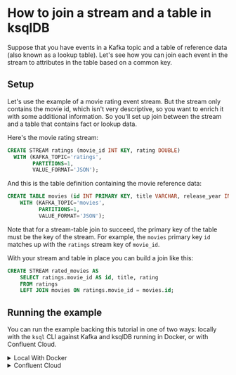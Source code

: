 <!-- title: How to join a stream and a table in ksqlDB -->
<!-- description: In this tutorial, learn how to join a stream and a table in ksqlDB, with step-by-step instructions and supporting code. -->

# How to join a stream and a table in ksqlDB

Suppose that you have events in a Kafka topic and a table of reference data (also known as a lookup table).
Let's see how you can join each event in the stream to attributes in the table based on a common key.

## Setup

Let's use the example of a movie rating event stream.  But the stream only contains the movie id, which isn't very
descriptive, so you want to enrich it with some additional information.  So you'll set up join between the stream and a table that contains fact or lookup data.

Here's the movie rating stream:

```sql
CREATE STREAM ratings (movie_id INT KEY, rating DOUBLE)
  WITH (KAFKA_TOPIC='ratings', 
        PARTITIONS=1, 
        VALUE_FORMAT='JSON');
```

And this is the table definition containing the movie reference data:

```sql
CREATE TABLE movies (id INT PRIMARY KEY, title VARCHAR, release_year INT)
    WITH (KAFKA_TOPIC='movies', 
          PARTITIONS=1, 
          VALUE_FORMAT='JSON');
```

Note that for a stream-table join to succeed, the primary key of the table must be the key of the stream.
For example, the `movies` primary key `id` matches up with the `ratings` stream key of `movie_id`.

With your stream and table in place you can build a join like this:

```sql
CREATE STREAM rated_movies AS
    SELECT ratings.movie_id AS id, title, rating
    FROM ratings
    LEFT JOIN movies ON ratings.movie_id = movies.id;
```

## Running the example

You can run the example backing this tutorial in one of two ways: locally with the `ksql` CLI against Kafka and ksqlDB running in Docker, or with Confluent Cloud.

<details>
  <summary>Local With Docker</summary>

  ### Prerequisites

  * Docker running via [Docker Desktop](https://docs.docker.com/desktop/) or [Docker Engine](https://docs.docker.com/engine/install/)
  * [Docker Compose](https://docs.docker.com/compose/install/). Ensure that the command `docker compose version` succeeds.

  ### Run the commands

  Clone the `confluentinc/tutorials` GitHub repository (if you haven't already) and navigate to the `tutorials` directory:

  ```shell
  git clone git@github.com:confluentinc/tutorials.git
  cd tutorials
  ```

  Start ksqlDB and Kafka:

  ```shell
  docker compose -f ./docker/docker-compose-ksqldb.yml up -d
  ```

  Next, open the ksqlDB CLI:

  ```shell
  docker exec -it ksqldb-cli ksql http://ksqldb-server:8088
  ```

  Run the following SQL statements to create the `ratings` stream and `movies` table backed by Kafka running in Docker and 
  populate them with test data.

  ```sql
  CREATE STREAM ratings (movie_id INT KEY, rating DOUBLE)
    WITH (KAFKA_TOPIC='ratings', 
          PARTITIONS=1, 
          VALUE_FORMAT='JSON');
  ```

  ```sql
  CREATE TABLE movies (id INT PRIMARY KEY, title VARCHAR, release_year INT)
      WITH (KAFKA_TOPIC='movies', 
            PARTITIONS=1, 
            VALUE_FORMAT='JSON');
  ```

  ```sql
  INSERT INTO movies (id, title, release_year) VALUES (294, 'Twisters', 2024);
  INSERT INTO movies (id, title, release_year) VALUES (354, 'Unfrosted', 2024);
  INSERT INTO movies (id, title, release_year) VALUES (782, 'Family Switch', 2023);

  INSERT INTO ratings (movie_id, rating) VALUES (294, 8.2);
  INSERT INTO ratings (movie_id, rating) VALUES (294, 8.5);
  INSERT INTO ratings (movie_id, rating) VALUES (354, 9.9);
  INSERT INTO ratings (movie_id, rating) VALUES (354, 9.7);
  INSERT INTO ratings (movie_id, rating) VALUES (782, 7.8);
  INSERT INTO ratings (movie_id, rating) VALUES (782, 7.7);
  INSERT INTO ratings (movie_id, rating) VALUES (782, 2.1);
  ```

  Finally, run the stream-table join query and land the results in a new `rated_movies` stream. Note that we first
  tell ksqlDB to consume from the beginning of the streams.
  
  ```sql
  SET 'auto.offset.reset'='earliest';

  CREATE STREAM rated_movies AS
      SELECT ratings.movie_id AS id, title, rating
      FROM ratings
      LEFT JOIN movies ON ratings.movie_id = movies.id
      EMIT CHANGES;
  ```

  Query the new stream:

  ```sql
  SELECT *
  FROM rated_movies
  EMIT CHANGES;
  ```

  The query output should look like this:

  ```plaintext
  +----------------------+----------------------+----------------------+
  |ID                    |TITLE                 |RATING                |
  +----------------------+----------------------+----------------------+
  |294                   |Twisters              |8.2                   |
  |294                   |Twisters              |8.5                   |
  |354                   |Unfrosted             |9.9                   |
  |354                   |Unfrosted             |9.7                   |
  |782                   |Family Switch         |7.8                   |
  |782                   |Family Switch         |7.7                   |
  |782                   |Family Switch         |2.1                   |
  +----------------------+----------------------+----------------------+
  ```

  When you are finished, exit the ksqlDB CLI by entering `CTRL-D` and clean up the containers used for this tutorial by running:

  ```shell
  docker compose -f ./docker/docker-compose-ksqldb.yml down
  ```

</details>

<details>
  <summary>Confluent Cloud</summary>

  ### Prerequisites

  * A [Confluent Cloud](https://confluent.cloud/signup) account
  * The [Confluent CLI](https://docs.confluent.io/confluent-cli/current/install.html) installed on your machine

  ### Create Confluent Cloud resources

  Login to your Confluent Cloud account:

  ```shell
  confluent login --prompt --save
  ```

  Install a CLI plugin that will streamline the creation of resources in Confluent Cloud:

  ```shell
  confluent plugin install confluent-cloud_kickstart
  ```

  Run the following command to create a Confluent Cloud environment and Kafka cluster. This will create 
  resources in AWS region `us-west-2` by default, but you may override these choices by passing the `--cloud` argument with
  a value of `aws`, `gcp`, or `azure`, and the `--region` argument that is one of the cloud provider's supported regions,
  which you can list by running `confluent kafka region list --cloud <CLOUD PROVIDER>`
  
  ```shell
  confluent cloud-kickstart --name ksqldb-tutorial \
    --environment-name ksqldb-tutorial \
    --output-format stdout
  ```

  Now, create a ksqlDB cluster by first getting your user ID of the form `u-123456` when you run this command:

  ```shell
  confluent iam user list
  ```

  And then create a ksqlDB cluster called `ksqldb-tutorial` with access linked to your user account:

  ```shell
  confluent ksql cluster create ksqldb-tutorial \
    --credential-identity <USER ID>
  ```

  ### Run the commands

  Login to the [Confluent Cloud Console](https://confluent.cloud/). Select `Environments` in the left-hand navigation,
  and then click the `ksqldb-tutorial` environment tile. Click the `ksqldb-tutorial` Kafka cluster tile, and then
  select `ksqlDB` in the left-hand navigation.

  The cluster may take a few minutes to be provisioned. Once its status is `Up`, click the cluster name and scroll down to the editor.

  In the query properties section at the bottom, change the value for `auto.offset.reset` to `Earliest` so that ksqlDB 
  will consume from the beginning of the streams we create.

  Enter the following statements in the editor and click `Run query`. This creates the `ratings` stream and `movies` table
  and populates them with test data.

  ```sql
  CREATE STREAM ratings (movie_id INT KEY, rating DOUBLE)
    WITH (KAFKA_TOPIC='ratings', 
          PARTITIONS=1, 
          VALUE_FORMAT='JSON');

  CREATE TABLE movies (id INT PRIMARY KEY, title VARCHAR, release_year INT)
      WITH (KAFKA_TOPIC='movies', 
            PARTITIONS=1, 
            VALUE_FORMAT='JSON');

  INSERT INTO movies (id, title, release_year) VALUES (294, 'Twisters', 2024);
  INSERT INTO movies (id, title, release_year) VALUES (354, 'Unfrosted', 2024);
  INSERT INTO movies (id, title, release_year) VALUES (782, 'Family Switch', 2023);

  INSERT INTO ratings (movie_id, rating) VALUES (294, 8.2);
  INSERT INTO ratings (movie_id, rating) VALUES (294, 8.5);
  INSERT INTO ratings (movie_id, rating) VALUES (354, 9.9);
  INSERT INTO ratings (movie_id, rating) VALUES (354, 9.7);
  INSERT INTO ratings (movie_id, rating) VALUES (782, 7.8);
  INSERT INTO ratings (movie_id, rating) VALUES (782, 7.7);
  INSERT INTO ratings (movie_id, rating) VALUES (782, 2.1);
  ```

  Now, paste the stream-table join query in the editor and click `Run query`. This will land the results in a 
  new `rated_movies` stream.

  ```sql
  CREATE STREAM rated_movies AS
      SELECT ratings.movie_id AS id, title, rating
      FROM ratings
      LEFT JOIN movies ON ratings.movie_id = movies.id
      EMIT CHANGES;
  ```

  Query the new stream:

  ```sql
  SELECT *
  FROM rated_movies
  EMIT CHANGES;
  ```

  The query output should look like this:

  ```plaintext
  +----------------------+----------------------+----------------------+
  |ID                    |TITLE                 |RATING                |
  +----------------------+----------------------+----------------------+
  |294                   |Twisters              |8.2                   |
  |294                   |Twisters              |8.5                   |
  |354                   |Unfrosted             |9.9                   |
  |354                   |Unfrosted             |9.7                   |
  |782                   |Family Switch         |7.8                   |
  |782                   |Family Switch         |7.7                   |
  |782                   |Family Switch         |2.1                   |
  +----------------------+----------------------+----------------------+
  ```

  ### Clean up

  When you are finished, delete the `ksqldb-tutorial` environment by first getting the environment ID of the form 
  `env-123456` corresponding to it:

  ```shell
  confluent environment list
  ```

  Delete the environment, including all resources created for this tutorial:

  ```shell
  confluent environment delete <ENVIRONMENT ID>
  ```

</details>
